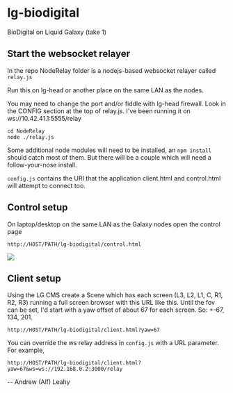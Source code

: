 # lg-biodigital

BioDigital on Liquid Galaxy (take 1)

## Start the websocket relayer

In the repo NodeRelay folder is a nodejs-based websocket relayer called ```relay.js```

Run this on lg-head or another place on the same LAN as the nodes.

You may need to change the port and/or fiddle with lg-head firewall. Look in the CONFIG section at the top of relay.js.
I've been running it on ws://10.42.41.1:5555/relay

```
cd NodeRelay
node ./relay.js
```

Some additional node modules will need to be installed, an ```npm install``` should catch most of them.
But there will be a couple which will need a follow-your-nose install.

```config.js``` contains the URI that the application client.html and control.html will attempt to connect too.


## Control setup

On laptop/desktop on the same LAN as the Galaxy nodes open the control page

```
http://HOST/PATH/lg-biodigital/control.html
```

![](BioControl1.jpg)

## Client setup

Using the LG CMS create a Scene which has each screen (L3, L2, L1, C, R1, R2, R3) running a full screen browser with this URL like this. Until the fov can be set, I'd start with a yaw offset of about 67 for each screen. So: +-67, 134, 201.

```
http://HOST/PATH/lg-biodigital/client.html?yaw=67
```

You can override the ws relay address in ```config.js``` with a URL parameter. For example, 

``` 
http://HOST/PATH/lg-biodigital/client.html?yaw=67&ws=ws://192.168.0.2:3000/relay
```


-- 
Andrew (Alf) Leahy

